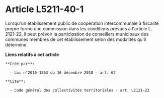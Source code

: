# Article L5211-40-1

Lorsqu'un établissement public de coopération intercommunale à fiscalité propre forme une commission dans les conditions
prévues à l'article L. 2121-22, il peut prévoir la participation de conseillers municipaux des communes membres de cet
établissement selon des modalités qu'il détermine.

**Liens relatifs à cet article**

	**Créé par**:

	  - Loi n°2010-1563 du 16 décembre 2010 - art. 62

	**Cite**:

	  - Code général des collectivités territoriales - art. L2121-22
